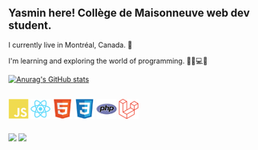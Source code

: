 ## Yasmin here! Collège de Maisonneuve web dev student. 

I currently live in Montréal, Canada. 🍁

I'm learning and exploring the world of programming. 👨‍💻💻🚀

[![Anurag's GitHub stats](https://github-readme-stats.vercel.app/api?username=rodriguesyasmin)](https://github.com/anuraghazra/github-readme-stats)


<div style="display: inline_block"><br>
  <img align="center" alt="icon-Js" height="40" width="40" src="https://raw.githubusercontent.com/devicons/devicon/master/icons/javascript/javascript-plain.svg">
  <img align="center" alt="icon-React" height="40" width="40" src="https://raw.githubusercontent.com/devicons/devicon/master/icons/react/react-original.svg">
  <img align="center" alt="icon-HTML" height="40" width="40" src="https://raw.githubusercontent.com/devicons/devicon/master/icons/html5/html5-original.svg">
  <img align="center" alt="icon--CSS" height="40" width="40" src="https://raw.githubusercontent.com/devicons/devicon/master/icons/css3/css3-original.svg">
  <img align="center" alt="icon--CSS" height="40" width="40" src="https://raw.githubusercontent.com/devicons/devicon/master/icons/php/php-original.svg">
  <img align="center" alt="icon-Laravel" height="40" width="40" src="https://raw.githubusercontent.com/devicons/devicon/master/icons/laravel/laravel-original.svg">

</div>
 
  ## 
  
<div>
  <a href="https://www.linkedin.com/in/rodriguesyasmin" target="blank"><img src="https://img.shields.io/badge/-LinkedIn-%230077B5?style=for-the-badge&logo=linkedin&logoColor=white" target="_blank"></a> 
  <a href="mailto:rodrigueesyasmin@hotmail.com"><img src="https://img.shields.io/badge/-Hotmail-%23333?style=for-the-badge&logo=hotmail&logoColor=white" target="_blank"></a>
</div>


